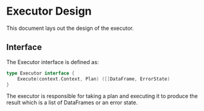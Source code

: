 # Executor Design

This document lays out the design of the executor.

## Interface

The Executor interface is defined as:

```go
type Executor interface {
    Execute(context.Context, Plan) ([]DataFrame, ErrorState)
}
```

The executor is responsible for taking a plan and executing it to produce the result which is a list of DataFrames or an error state.


